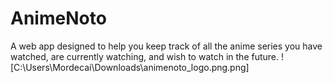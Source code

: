 # AnimeNoto
A web app designed to help you keep track of all the anime series you have watched, are currently watching, and wish to watch in the future.
![C:\Users\Mordecai\Downloads\animenoto_logo.png.png] 
